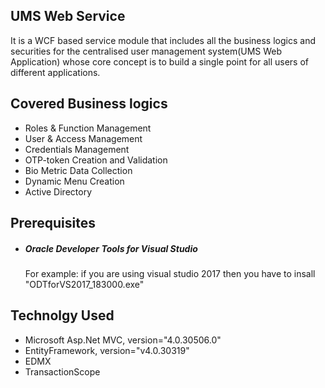 <h2>UMS Web Service</h2>
 <p>It is a WCF based service module that includes all the business logics and securities for the centralised user management system(UMS Web Application) whose core concept is to build a single point for all users of different applications.</p>

<h2>Covered Business logics</h2>
	<ul>
		<li>Roles & Function Management</li>
		<li>User & Access Management</li>
		<li>Credentials Management</li>
		<li>OTP-token Creation and Validation</li>
		<li>Bio Metric Data Collection</li>
		<li>Dynamic Menu Creation</li>
		<li>Active Directory</li>
	</ul>

<h2>Prerequisites</h2>
	<ul>
		<li><h5>Oracle Developer Tools for Visual Studio</h5></li>
			<p>For example: if you are using visual studio 2017 then you have to insall "ODTforVS2017_183000.exe"</p>
	</ul>

<h2>Technolgy Used</h2>
	<ul>
		<li>Microsoft Asp.Net MVC,    version="4.0.30506.0"</li>
		<li>EntityFramework,          version="v4.0.30319"</li>
		<li>EDMX</li>
		<li>TransactionScope</li>
	</ul>
